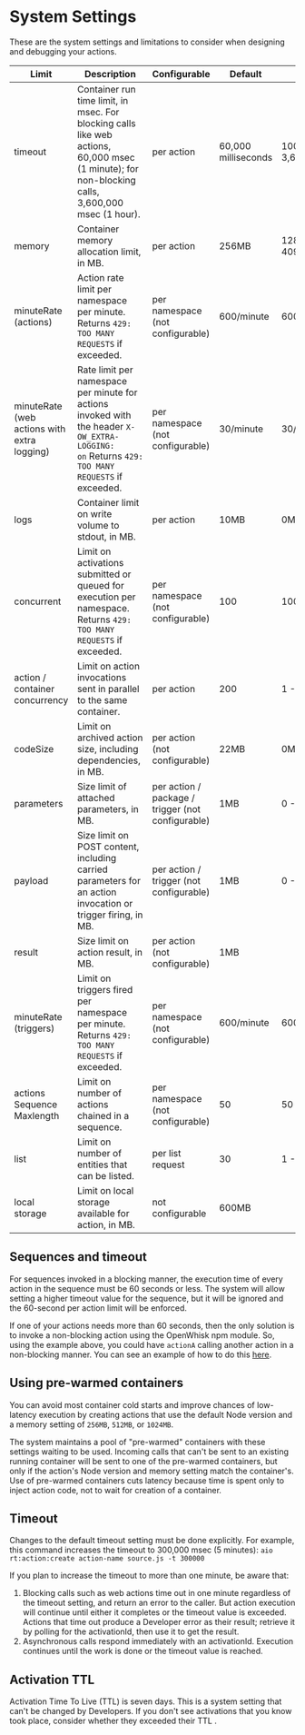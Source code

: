 # System Settings

These are the system settings and limitations to consider when designing and debugging your actions.

| Limit                                       | Description                                                                                                                                      | Configurable                                      | Default             | Range               |
| ------------------------------------------- | ------------------------------------------------------------------------------------------------------------------------------------------------ | ------------------------------------------------- | ------------------- | ------------------- |
| timeout                                     | Container run time limit, in msec. For blocking calls like web actions, 60,000 msec (1 minute); for non-blocking calls, 3,600,000 msec (1 hour). | per action                                        | 60,000 milliseconds | 100ms - 3,600,000ms |
| memory                                      | Container memory allocation limit, in MB.                                                                                                        | per action                                        | 256MB               | 128MB - 4096MB      |
| minuteRate (actions)                        | Action rate limit per namespace per minute. Returns `429: TOO MANY REQUESTS` if exceeded.                                                        | per namespace (not configurable)                  | 600/minute          | 600/minute          |
| minuteRate (web actions with extra logging) | Rate limit per namespace per minute for actions invoked with the header `X-OW_EXTRA-LOGGING: on` Returns `429: TOO MANY REQUESTS` if exceeded.   | per namespace (not configurable)                  | 30/minute           | 30/minute           |
| logs                                        | Container limit on write volume to stdout, in MB.                                                                                                | per action                                        | 10MB                | 0MB - 10MB          |
| concurrent                                  | Limit on  activations  submitted or queued for execution per namespace. Returns `429: TOO MANY REQUESTS` if exceeded.                            | per namespace (not configurable)                  | 100                 | 100                 |
| action / container concurrency              | Limit on action invocations sent in parallel to the same container.                                                                              | per action                                        | 200                 | 1 - 500             |
| codeSize                                    | Limit on archived action size, including dependencies,  in MB.                                                                                   | per action (not configurable)                     | 22MB                | 0MB - 22MB          |
| parameters                                  | Size limit of attached parameters, in MB.                                                                                                        | per action / package / trigger (not configurable) | 1MB                 | 0 - 1MB             |
| payload                                     | Size limit on POST content, including  carried parameters for an action invocation or trigger firing, in MB.                                     | per action / trigger (not configurable)           | 1MB                 | 0 - 1MB             |
| result                                      | Size limit on action result, in MB.                                                                                                              | per action (not configurable)                     | 1MB                 |                     |
| minuteRate (triggers)                       | Limit on triggers fired per namespace per minute. Returns `429: TOO MANY REQUESTS` if exceeded.                                                  | per namespace (not configurable)                  | 600/minute          | 600/minute          |
| actions Sequence Maxlength                  | Limit on number of actions  chained in a sequence.                                                                                               | per namespace (not configurable)                  | 50                  | 50                  |
| list                                        | Limit on number of entities that can be listed.                                                                                                  | per list request                                  | 30                  | 1 - 50              |
| local storage                               | Limit on local storage available for action, in MB.                                                                                              | not configurable                                  | 600MB               |                     |

## Sequences and timeout

For sequences invoked in a blocking manner, the execution time of every action in the sequence must be 60 seconds or less. The system will allow setting a higher timeout value for the sequence, but it will be ignored and the 60-second per action limit will be enforced.

If one of your actions needs more than 60 seconds, then the only solution is to invoke a non-blocking action using the OpenWhisk npm module. So, using the example above, you could have `actionA` calling another action in a non-blocking manner. You can see an example of how to do this [here](asynchronous_calls.md).

## Using pre-warmed containers

You can avoid most container cold starts and improve chances of low-latency execution by creating actions that use the default Node version and a memory setting of `256MB`, `512MB`, or `1024MB`. 

The system maintains a pool of "pre-warmed" containers with these settings waiting to be used. Incoming calls that can't be sent to an existing running container will be sent to one of the pre-warmed containers, but only if the action's Node version and memory setting match the container's.  Use of pre-warmed containers cuts latency because time is spent only to inject action code, not to wait for creation of a container.

## Timeout

Changes to the default timeout setting must be done explicitly. For example, this command increases the timeout to 300,000 msec (5 minutes):
`aio rt:action:create action-name source.js -t 300000`

If you plan to increase the timeout to more than one minute, be aware that:

1. Blocking calls such as web actions time out in one minute regardless of the timeout setting, and return an error to the caller. But action execution will continue until either it completes or the timeout value is exceeded. Actions that time out produce a Developer error as their result; retrieve it by polling for the activationId, then use it to get the result.
2. Asynchronous calls respond immediately with an activationId. Execution continues until the work is done or the timeout value is reached.

## Activation TTL

Activation Time To Live (TTL) is seven days. This is a system setting that can't be changed by Developers. If you don't see activations that you know took place, consider whether they exceeded their TTL .

